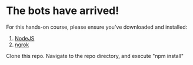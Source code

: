 # The bots have arrived!

For this hands-on course, please ensure you've downloaded and installed:

1. [NodeJS](https://nodejs.org/en/download/)
2. [ngrok](https://ngrok.com/download) 

Clone this repo.
Navigate to the repo directory, and execute "npm install"